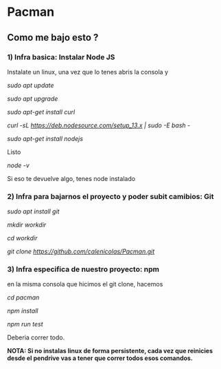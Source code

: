 # Pacman

## **Como me bajo esto ?**

### 1) Infra basica: Instalar Node JS
Instalate un linux, una vez que lo tenes abris la consola y 


*sudo apt update*


*sudo apt upgrade*


*sudo apt-get install curl*


*curl -sL https://deb.nodesource.com/setup_13.x | sudo -E bash -*


*sudo apt-get install nodejs*


Listo


*node -v*


Si eso te devuelve algo, tenes node instalado

### 2) Infra para bajarnos el proyecto y poder subit camibios: Git


*sudo apt install git*


*mkdir workdir*


*cd workdir*


*git clone https://github.com/calenicolas/Pacman.git*


### 3) Infra especifica de nuestro proyecto: npm

en la misma consola que hicimos el git clone, hacemos


*cd pacman*


*npm install*


*npm run test*


Deberia correr todo. 

**NOTA: Si no instalas linux de forma persistente, cada vez que reinicies desde el pendrive vas a tener que
correr todos esos comandos.**
